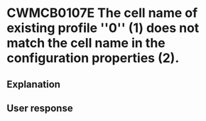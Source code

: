 # CWMCB0107E The cell name of existing  profile ''0'' (1) does not match the cell name in the configuration properties (2).

## Explanation

## User response